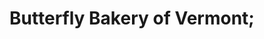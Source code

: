 ---
title: "Butterfly Bakery of Vermont;"
url: /montpelier/butterfly-bakery-of-vermont/
shop: Bäckerei
---